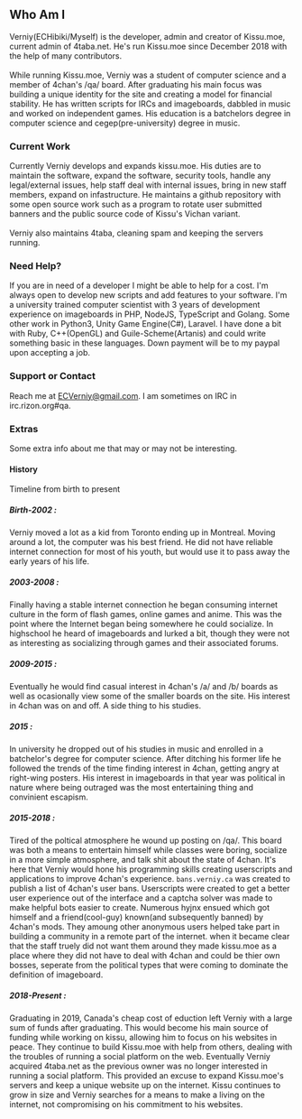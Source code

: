 ## Who Am I

Verniy(ECHibiki/Myself) is the developer, admin and creator of Kissu.moe, current admin of 4taba.net. He's run Kissu.moe since December 2018 with the help of many contributors. <br/>
<br/>
While running Kissu.moe, Verniy was a student of computer science and a member of 4chan's /qa/ board. After graduating his main focus was building a unique identity for the site and creating a model for financial stability. He has written scripts for IRCs and imageboards, dabbled in music and worked on independent games. His education is a batchelors degree in computer science and cegep(pre-university) degree in music.<br/>

### Current Work

Currently Verniy develops and expands kissu.moe. His duties are to maintain the software, expand the software, security tools, handle any legal/external issues, help staff deal with internal issues, bring in new staff members, expand on infastructure. He maintains a github repository with some open source work such as a program to rotate user submitted banners and the public source code of Kissu's Vichan variant. <br/>
<br/>
Verniy also maintains 4taba, cleaning spam and keeping the servers running.

### Need Help?

If you are in need of a developer I might be able to help for a cost. I'm always open to develop new scripts and add features to your software. I'm a university trained computer scientist with 3 years of development experience on imageboards in PHP, NodeJS, TypeScript and Golang. Some other work in Python3, Unity Game Engine(C#), Laravel. I have done a bit with Ruby, C++(OpenGL) and Guile-Scheme(Artanis) and could write something basic in these languages. Down payment will be to my paypal upon accepting a job.

### Support or Contact

Reach me at ECVerniy@gmail.com. I am sometimes on IRC in irc.rizon.org#qa.

### Extras
Some extra info about me that may or may not be interesting.

#### History
Timeline from birth to present
##### Birth-2002 : 
Verniy moved a lot as a kid from Toronto ending up in Montreal. Moving around a lot, the computer was his best friend. He did not have reliable internet connection for most of his youth, but would use it to pass away the early years of his life.
##### 2003-2008 : 
Finally having a stable internet connection he began consuming internet culture in the form of flash games, online games and anime. This was the point where the Internet began being somewhere he could socialize. In highschool he heard of imageboards and lurked a bit, though they were not as interesting as socializing through games and their associated forums.

##### 2009-2015 : 
Eventually he would find casual interest in 4chan's /a/ and /b/ boards as well as ocasionally view some of the smaller boards on the site. His interest in 4chan was on and off. A side thing to his studies.

##### 2015 : 
In university he dropped out of his studies in music and enrolled in a batchelor's degree for computer science. After ditching his former life he followed the trends of the time finding interest in 4chan, getting angry at right-wing posters. His interest in imageboards in that year was political in nature where being outraged was the most entertaining thing and convinient escapism.

##### 2015-2018 : 
Tired of the poltical atmosphere he wound up posting on /qa/. This board was both a means to entertain himself while classes were boring, socialize in a more simple atmosphere, and talk shit about the state of 4chan. It's here that Verniy would hone his programming skills creating userscripts and applications to improve 4chan's experience. ```bans.verniy.ca``` was created to publish a list of 4chan's user bans. Userscripts were created to get a better user experience out of the interface and a captcha solver was made to make helpful bots easier to create.
Numerous hyjnx ensued which got himself and a friend(cool-guy) known(and subsequently banned) by 4chan's mods. They amoung other anonymous users helped take part in building a community in a remote part of the internet. when it became clear that the staff truely did not want them around they made kissu.moe as a place where they did not have to deal with 4chan and could be thier own bosses, seperate from the political types that were coming to dominate the definition of imageboard.

##### 2018-Present : 
Graduating in 2019, Canada's cheap cost of eduction left Verniy with a large sum of funds after graduating. This would become his main source of funding while working on kissu, allowing him to focus on his websites in peace. They continue to build Kissu.moe with help from others, dealing with the troubles of running a social platform on the web. Eventually Verniy acquired 4taba.net as the previous owner was no longer interested in running a social platform. This provided an excuse to expand Kissu.moe's servers and keep a unique website up on the internet. Kissu continues to grow in size and Verniy searches for a means to make a living on the internet, not compromising on his commitment to his websites.

